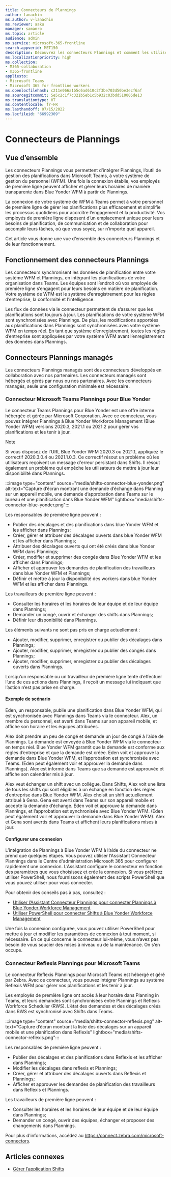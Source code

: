 ```yaml
---
title: Connecteurs de Plannings
author: lanachin
ms.author: v-lanachin
ms.reviewer: aaku
manager: samanro
ms.topic: article
audience: admin
ms.service: microsoft-365-frontline
search.appverid: MET150
description: Découvrez les connecteurs Plannings et comment les utiliser pour connecter Plannings votre système de gestion de la main-d’œuvre.
ms.localizationpriority: high
ms.collection:
- M365-collaboration
- m365-frontline
appliesto:
- Microsoft Teams
- Microsoft 365 for frontline workers
ms.openlocfilehash: c211e066a1b5c6ad610c2f3be703d50be3ecf6af
ms.sourcegitcommit: 5e5c2c1f7c321b5eb1c5b932c03bdd510005de13
ms.translationtype: HT
ms.contentlocale: fr-FR
ms.lasthandoff: 07/15/2022
ms.locfileid: "66992309"
---
```

# <a name="shifts-connectors"></a>Connecteurs de Plannings

## <a name="overview"></a>Vue d’ensemble

Les connecteurs Plannings vous permettent d’intégrer Plannings, l’outil de gestion des planifications dans Microsoft Teams, à votre système de gestion du personnel (WFM). Une fois la connexion établie, vos employés de première ligne peuvent afficher et gérer leurs horaires de manière transparente dans Blue Yonder WFM à partir de Plannings.

La connexion de votre système de WFM à Teams permet à votre personnel de première ligne de gérer les planifications plus efficacement et simplifie les processus quotidiens pour accroître l’engagement et la productivité. Vos employés de première ligne disposent d’un emplacement unique pour leurs besoins de planification, de communication et de collaboration pour accomplir leurs tâches, où que vous soyez, sur n’importe quel appareil.

Cet article vous donne une vue d’ensemble des connecteurs Plannings et de leur fonctionnement.

## <a name="how-shifts-connectors-work"></a>Fonctionnement des connecteurs Plannings

Les connecteurs synchronisent les données de planification entre votre système WFM et Plannings, en intégrant les planifications de votre organisation dans Teams. Les équipes sont l’endroit où vos employés de première ligne s’engagent pour leurs besoins en matière de planification. Votre système de WFM est le système d’enregistrement pour les règles d’entreprise, la conformité et l’intelligence.

Les flux de données via le connecteur permettent de s’assurer que les planifications sont toujours à jour. Les planifications de votre système WFM sont synchronisées avec Plannings. De plus, les modifications apportées aux planifications dans Plannings sont synchronisées avec votre système WFM en temps réel. En tant que système d’enregistrement, toutes les règles d’entreprise sont appliquées par votre système WFM avant l’enregistrement des données dans Plannings.

## <a name="managed-shifts-connectors"></a>Connecteurs Plannings managés

Les connecteurs Plannings managés sont des connecteurs développés en collaboration avec nos partenaires. Les connecteurs managés sont hébergés et gérés par nous ou nos partenaires. Avec les connecteurs managés, seule une configuration minimale est nécessaire.

### <a name="microsoft-teams-shifts-connector-for-blue-yonder"></a>Connecteur Microsoft Teams Plannings pour Blue Yonder
<a name="blue_yonder"> </a>

Le connecteur Teams Plannings pour Blue Yonder est une offre interne hébergée et gérée par Microsoft Corporation. Avec ce connecteur, vous pouvez intégrer Plannings à Blue Yonder Workforce Management (Blue Yonder WFM) versions 2020.3, 2021.1 ou 2021.2 pour gérer vos planifications et les tenir à jour.  

> [!NOTE]
> Si vous disposez de l'URL Blue Yonder WFM 2020.3 ou 2021.1, appliquez le correctif 2020.3.0.4 ou 2021.1.0.3. Ce correctif résout un problème où les utilisateurs reçoivent un message d'erreur persistant dans Shifts. Il résout également un problème qui empêche les utilisateurs de mettre à jour leur disponibilité dans Plannings.

:::image type="content" source="media/shifts-connector-blue-yonder.png" alt-text="Capture d’écran montrant une demande d’échange dans Planning sur un appareil mobile, une demande d’approbation dans Teams sur le bureau et une planification dans Blue Yonder WFM" lightbox="media/shifts-connector-blue-yonder.png":::

Les responsables de première ligne peuvent :

- Publier des décalages et des planifications dans blue Yonder WFM et les afficher dans Plannings;
- Créer, gérer et attribuer des décalages ouverts dans blue Yonder WFM et les afficher dans Plannings;
- Attribuer des décalages ouverts qui ont été créés dans blue Yonder WFM dans Plannings;
- Créer, modifier et supprimer des congés dans Blue Yonder WFM et les afficher dans Plannings;
- Afficher et approuver les demandes de planification des travailleurs dans blue Yonder WFM et Plannings;
- Définir et mettre à jour la disponibilité des workers dans blue Yonder WFM et les afficher dans Plannings.

Les travailleurs de première ligne peuvent :

- Consulter les horaires et les horaires de leur équipe et de leur équipe dans Plannings;
- Demander un congé, ouvrir et échanger des shifts dans Plannings;
- Définir leur disponibilité dans Plannings.

Les éléments suivants ne sont pas pris en charge actuellement :

- Ajouter, modifier, supprimer, enregistrer ou publier des décalages dans Plannings;
- Ajouter, modifier, supprimer, enregistrer ou publier des congés dans Plannings;
- Ajouter, modifier, supprimer, enregistrer ou publier des décalages ouverts dans Plannings.

Lorsqu’un responsable ou un travailleur de première ligne tente d’effectuer l’une de ces actions dans Plannings, il reçoit un message lui indiquant que l’action n’est pas prise en charge.

#### <a name="example-scenario"></a>Exemple de scénario

Eden, un responsable, publie une planification dans Blue Yonder WFM, qui est synchronisée avec Plannings dans Teams via le connecteur. Alex, un membre du personnel, est averti dans Teams sur son appareil mobile, et affiche son horaire et les équipes attribuées.

Alex doit prendre un peu de congé et demande un jour de congé à l’aide de Plannings. La demande est envoyée à Blue Yonder WFM via le connecteur en temps réel. Blue Yonder WFM garantit que la demande est conforme aux règles d’entreprise et que la demande est créée. Eden voit et approuve la demande dans Blue Yonder WFM, et l’approbation est synchronisée avec Teams. (Eden peut également voir et approuver la demande dans Plannings). Alex est informé dans Teams que sa demande est approuvée et affiche son calendrier mis à jour.

Alex veut échanger un shift avec un collègue. Dans Shifts, Alex voit une liste de tous les shifts qui sont éligibles à un échange en fonction des règles d’entreprise dans Blue Yonder WFM. Alex choisit un shift actuellement attribué à Gena. Gena est averti dans Teams sur son appareil mobile et accepte la demande d’échange. Eden voit et approuve la demande dans Plannings, et l’approbation est synchronisée avec Blue Yonder WFM. (Eden peut également voir et approuver la demande dans Blue Yonder WFM). Alex et Gena sont avertis dans Teams et affichent leurs planifications mises à jour.

#### <a name="set-up-a-connection"></a>Configurer une connexion

L’intégration de Plannings à Blue Yonder WFM à l’aide du connecteur ne prend que quelques étapes. Vous pouvez utiliser l’Assistant Connecteur Plannings dans le Centre d'administration Microsoft 365 pour configurer rapidement une connexion. L’Assistant configure le connecteur en fonction des paramètres que vous choisissez et crée la connexion. Si vous préférez utiliser PowerShell, nous fournissons également des scripts PowerShell que vous pouvez utiliser pour vous connecter.

Pour obtenir des conseils pas à pas, consultez :

- [Utiliser l’Assistant Connecteur Plannings pour connecter Plannings à Blue Yonder Workforce Management](shifts-connector-wizard.md)
- [Utiliser PowerShell pour connecter Shifts à Blue Yonder Workforce Management](shifts-connector-blue-yonder-powershell-setup.md)

Une fois la connexion configurée, vous pouvez utiliser PowerShell pour mettre à jour et modifier les paramètres de connexion à tout moment, si nécessaire. En ce qui concerne le connecteur lui-même, vous n’avez pas besoin de vous soucier des mises à niveau ou de la maintenance. On s’en occupe.

### <a name="reflexis-shifts-connector-for-microsoft-teams"></a>Connecteur Reflexis Plannings pour Microsoft Teams

Le connecteur Reflexis Plannings pour Microsoft Teams est hébergé et géré par Zebra. Avec ce connecteur, vous pouvez intégrer Plannings au système Reflexis WFM pour gérer vos planifications et les tenir à jour.

Les employés de première ligne ont accès à leur horaire dans Planning in Teams, et leurs demandes sont synchronisées entre Plannings et Reflexis Workforce Scheduler (RWS). L’état des demandes et des décalages créés dans RWS est synchronisé avec Shifts dans Teams.

:::image type="content" source="media/shifts-connector-reflexis.png" alt-text="Capture d’écran montrant la liste des décalages sur un appareil mobile et une planification dans Reflexis" lightbox="media/shifts-connector-reflexis.png":::

Les responsables de première ligne peuvent :

- Publier des décalages et des planifications dans Reflexis et les afficher dans Plannings;
- Modifier les décalages dans reflexis et Plannings;
- Créer, gérer et attribuer des décalages ouverts dans Reflexis et Plannings;
- Afficher et approuver les demandes de planification des travailleurs dans Reflexis et Plannings.

Les travailleurs de première ligne peuvent :

- Consulter les horaires et les horaires de leur équipe et de leur équipe dans Plannings;
- Demander un congé, ouvrir des équipes, échanger et proposer des changements dans Plannings.

Pour plus d'informations, accédez au https://connect.zebra.com/microsoft-connectors.

## <a name="related-articles"></a>Articles connexes

- [Gérer l’application Shifts](/microsoftteams/expand-teams-across-your-org/shifts/manage-the-shifts-app-for-your-organization-in-teams?bc=/microsoft-365/frontline/breadcrumb/toc.json&toc=/microsoft-365/frontline/toc.json)
